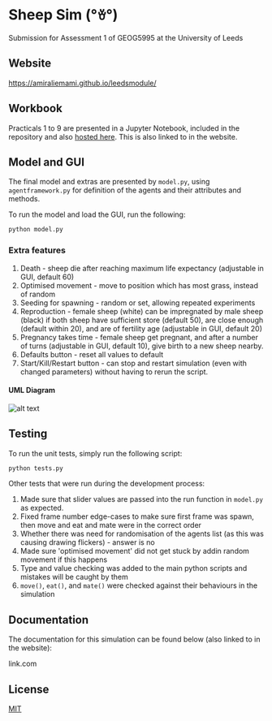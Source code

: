 # Sheep Sim (°ꈊ°)

Submission for Assessment 1 of GEOG5995 at the University of Leeds

## Website

https://amiraliemami.github.io/leedsmodule/

## Workbook

Practicals 1 to 9 are presented in a Jupyter Notebook, included in the repository and also [hosted here](https://nbviewer.jupyter.org/github/amiraliemami/leedsmodule/blob/master/Jupyter%20Workbook.ipynb). This is also linked to in the website.

## Model and GUI

The final model and extras are presented by ```model.py```, using ```agentframework.py``` for definition of the agents and their attributes and methods.

To run the model and load the GUI, run the following:
```bash
python model.py
```

### Extra features

1. Death - sheep die after reaching maximum life expectancy (adjustable in GUI, default 60)
2. Optimised movement - move to position which has most grass, instead of random
3. Seeding for spawning - random or set, allowing repeated experiments
4. Reproduction - female sheep (white) can be impregnated by male sheep (black) if both sheep have sufficient store (default 50), are close enough (default within 20), and are of fertility age (adjustable in GUI, default 20)
5. Pregnancy takes time - female sheep get pregnant, and after a number of turns (adjustable in GUI, default 10), give birth to a new sheep nearby.
6. Defaults button - reset all values to default
7. Start/Kill/Restart button - can stop and restart simulation (even with changed parameters) without having to rerun the script.

#### UML Diagram

![alt text](https://amiraliemami.github.io/leedsmodule/images/uml.png)

## Testing

To run the unit tests, simply run the following script:
```bash
python tests.py
```

Other tests that were run during the development process:

1. Made sure that slider values are passed into the run function in ```model.py``` as expected.
2. Fixed frame number edge-cases to make sure first frame was spawn, then move and eat and mate were in the correct order
3. Whether there was need for randomisation of the agents list (as this was causing drawing flickers) - answer is no 
4. Made sure 'optimised movement' did not get stuck by addin random movement if this happens 
5. Type and value checking was added to the main python scripts and mistakes will be caught by them
6. ```move()```, ```eat()```, and ```mate()``` were checked against their behaviours in the simulation

## Documentation

The documentation for this simulation can be found below (also linked to in the website):

link.com


## License
[MIT](https://choosealicense.com/licenses/mit/)
